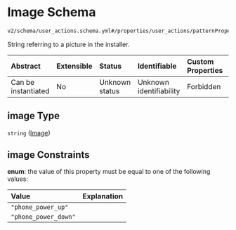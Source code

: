 # Image Schema

```txt
v2/schema/user_actions.schema.yml#/properties/user_actions/patternProperties/\w/properties/image
```

String referring to a picture in the installer.

| Abstract            | Extensible | Status         | Identifiable            | Custom Properties | Additional Properties | Access Restrictions | Defined In                                                          |
| :------------------ | :--------- | :------------- | :---------------------- | :---------------- | :-------------------- | :------------------ | :------------------------------------------------------------------ |
| Can be instantiated | No         | Unknown status | Unknown identifiability | Forbidden         | Allowed               | none                | [device.schema.json*](../device.schema.json "open original schema") |

## image Type

`string` ([Image](device-properties-user-actions-patternproperties-user-action-properties-image.md))

## image Constraints

**enum**: the value of this property must be equal to one of the following values:

| Value                | Explanation |
| :------------------- | :---------- |
| `"phone_power_up"`   |             |
| `"phone_power_down"` |             |
